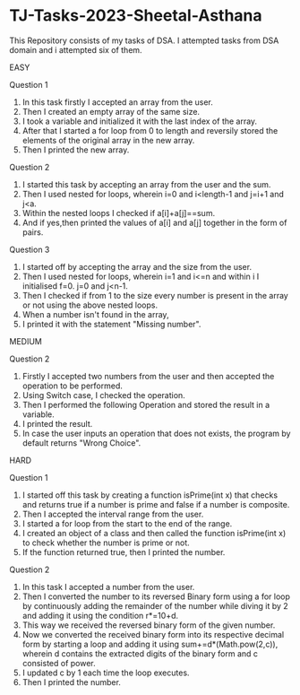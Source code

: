 # TJ-Tasks-2023-Sheetal-Asthana
This Repository consists of my tasks of DSA.
I attempted tasks from DSA domain and i attempted six of them.

EASY

Question 1
1. In this task firstly I accepted an array from the user.
2. Then I created an empty array of the same size.
3. I took a variable and initialized it with the last index of the array.
4. After that I started a for loop from 0 to length and reversily stored the elements of the original array in the new array.
5. Then I printed the new array.

Question 2
1. I started this task by accepting an array from the user and the sum.
2. Then I used nested for loops, wherein i=0 and i<length-1 and j=i+1 and j<a.
3. Within the nested loops I checked if a[i]+a[j]==sum.
4. And if yes,then printed the values of a[i] and a[j] together in the form of pairs.

Question 3
1. I started off by accepting the array and the size from the user.
2. Then I used nested for loops, wherein i=1 and i<=n and within i I initialised f=0. j=0 and j<n-1.
3. Then I checked if from 1 to the size every number is present in the array or not using the above nested loops.
4. When a number isn't found in the array,
5. I printed it with the statement "Missing number".

MEDIUM

Question 2
1. Firstly I accepted two numbers from the user and then accepted the operation to be performed.
2. Using Switch case, I checked the operation.
3. Then I performed the following Operation and stored the result in a variable.
4. I printed the result.
5. In case the user inputs an operation that does not exists, the program by default returns "Wrong Choice".

HARD

Question 1
1. I started off this task by creating a function isPrime(int x) that checks and returns true if a number is prime and false if a number is composite.
2. Then I accepted the interval range from the user.
3. I started a for loop from the start to the end of the range.
4. I created an object of a class and then called the function isPrime(int x) to check whether the number is prime or not.
5. If the function returned true, then I printed the number.

Question 2
1. In this task I accepted a number from the user.
2. Then I converted the number to its reversed Binary form using a for loop by continuously adding the remainder of the number while diving it by 2 and adding it using the condition r*=10+d.
3. This way we received the reversed binary form of the given number.
4. Now we converted the received binary form into its respective decimal form by starting a loop and adding it using sum+=d*(Math.pow(2,c)), wherein d contains the extracted digits of the binary form and c consisted of power.
5. I updated c by 1 each time the loop executes.
6. Then I printed the number.
